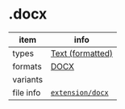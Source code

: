 

# .docx

item | info
--- | ---
types | [Text (formatted)](../dataTypes/textFormatted.md)
formats | [DOCX](../fileFormats/docx.md)
variants | 
file info | [`extension/docx`]({{fileinfo}}/docx)



